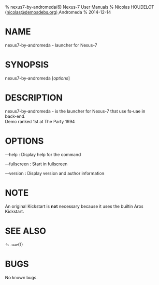% nexus7-by-andromeda(6) Nexus-7 User Manuals
% Nicolas HOUDELOT (nicolas@demosdebs.org),Andromeda
% 2014-12-14

# NAME
nexus7-by-andromeda - launcher for Nexus-7

# SYNOPSIS
nexus7-by-andromeda [*options*]

# DESCRIPTION
nexus7-by-andromeda - is the launcher for Nexus-7 that use fs-uae in back-end.  
Demo ranked 1st at The Party 1994

# OPTIONS
\--help
:   Display help for the command

\--fullscreen
:   Start in fullscreen

\--version
:   Display version and author information

# NOTE
An original Kickstart is **not** necessary because it uses the builtin Aros Kickstart.

# SEE ALSO
`fs-uae`(1)

# BUGS
No known bugs.
